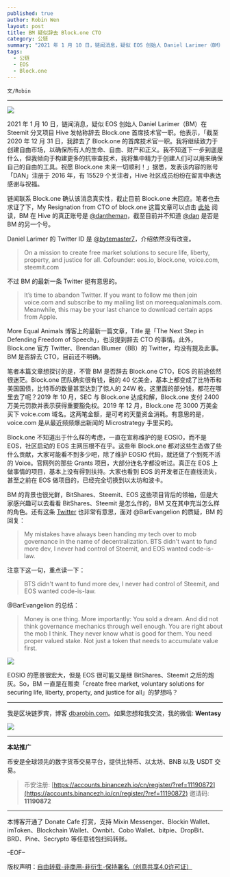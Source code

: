```yaml
---
published: true
author: Robin Wen
layout: post
title: BM 疑似辞去 Block.one CTO
category: 公链
summary: "2021 年 1 月 10 日，链闻消息，疑似 EOS 创始人 Daniel Larimer（BM）在 Steemit 分叉项目 Hive 发帖称辞去 Block.one 首席技术官一职。他表示，「截至 2020 年 12 月 31 日，我辞去了 Block.one 的首席技术官一职。我将继续致力于创建自由市场，以确保所有人的生命、自由、财产和正义。我不知道下一步到底是什么，但我倾向于构建更多的抗审查技术，我将集中精力于创建人们可以用来确保自己的自由的工具。祝愿 Block.one 未来一切顺利！」据悉，发表该内容的账号「DAN」注册于 2016 年，有 15529 个关注者，Hive 社区成员纷纷在留言中表达感谢与祝福。BM 的背景也很光鲜，BitShares、Steemit、EOS 这些项目背后的领袖，但是大家感兴趣可以去看看 BitShares、Steemit 是怎么作的，BM 又在其中充当怎么样的角色。EOSIO 的愿景很宏大，但是 EOS 很可能又是继 BitShares、Steemit 之后的炮灰。EOSIO 的愿景很宏大，但是 EOS 很可能又是继 BitShares、Steemit 之后的炮灰。So，BM 一直是在贩卖「create free market, voluntary solutions for securing life, liberty, property, and justice for all」的梦想吗？"
tags:
  - 公链
  - EOS
  - Block.one
---
```


`文/Robin`

***

![](https://cdn.dbarobin.com/csymef3.png)

2021 年 1 月 10 日，链闻消息，疑似 EOS 创始人 Daniel Larimer（BM）在 Steemit 分叉项目 Hive 发帖称辞去 Block.one 首席技术官一职。他表示，「截至 2020 年 12 月 31 日，我辞去了 Block.one 的首席技术官一职。我将继续致力于创建自由市场，以确保所有人的生命、自由、财产和正义。我不知道下一步到底是什么，但我倾向于构建更多的抗审查技术，我将集中精力于创建人们可以用来确保自己的自由的工具。祝愿 Block.one 未来一切顺利！」据悉，发表该内容的账号「DAN」注册于 2016 年，有 15529 个关注者，Hive 社区成员纷纷在留言中表达感谢与祝福。

链闻联系 Block.one 确认该消息真实性，截止目前 Block.one 未回应。笔者也去求证了下，My Resignation from CTO of block.one 这篇文章可以点击 [此处](https://hive.blog/eos/@dan/my-resignation-from-cto-of-block-one) 阅读，BM 在 Hive 的真正账号是 [@dantheman](https://hive.blog/@dantheman/)，截至目前并不知道 [@dan](https://hive.blog/@dan) 是否是 BM 的另一个号。

Daniel Larimer 的 Twitter ID 是 [@bytemaster7](https://twitter.com/bytemaster7)，介绍依然没有改变。

> On a mission to create free market solutions to secure life, liberty, property, and justice for all. Cofounder: eos.io, block.one, voice.com, steemit.com

不过 BM 的最新一条 Twitter 挺有意思的。

> It’s time to abandon Twitter. If you want to follow me then join voice.com and subscribe to my mailing list on moreequalanimals.com. Meanwhile, this may be your last chance to download certain apps from Apple.

More Equal Animals 博客上的最新一篇文章，Title 是「The Next Step in Defending Freedom of Speech」，也没提到辞去 CTO 的事情。此外，Block.one 官方 Twitter、Brendan Blumer（BB）的 Twitter，均没有提及此事。BM 是否辞去 CTO，目前还不明确。

笔者本篇文章想探讨的是，不管 BM 是否辞去 Block.one CTO，EOS 的前途依然很迷茫。Block.one 团队确实很有钱，融的 40 亿美金，基本上都变成了比特币和美国国债，比特币的数量甚至达到了惊人的 24W 枚。这里面的部分钱，都花在哪里去了呢？2019 年 10 月，SEC 与 Block.one 达成和解，Block.one 支付 2400 万美元罚款并表示获得重要豁免权。2019 年 12 月，Block.one 花 3000 万美金买下 voice.com 域名。这两笔金额，是可考的天量资金消耗。有意思的是，voice.com 是从最近频频爆出新闻的 Microstrategy 手里买的。

Block.one 不知道出于什么样的考虑，一直在宣称维护的是 EOSIO，而不是 EOS，社区启动的 EOS 主网压根不在乎。这些年 Block.one 都对这些生态做了些什么贡献，大家可能看不到多少吧，除了维护 EOSIO 代码，就还做了个到死不活的 Voice。官网列的那些 Grants 项目，大部分连名字都没听过。真正在 EOS 上做事情的项目，基本上没有得到扶持。大家也看到 EOS 的开发者正在直线流失，甚至之前在 EOS 做项目的，已经完全切换到以太坊和波卡。

BM 的背景也很光鲜，BitShares、Steemit、EOS 这些项目背后的领袖，但是大家感兴趣可以去看看 BitShares、Steemit 是怎么作的，BM 又在其中充当怎么样的角色。还有这条 [Twitter](https://twitter.com/BarEvangelion/status/1347611677848698880) 也非常有意思，面对 @BarEvangelion 的质疑，BM 的回复：

> My mistakes have always been handing my tech over to mob governance in the name of decentralization. BTS didn't want to fund more dev, I never had control of Steemit, and EOS wanted code-is-law.

注意下这一句，重点读一下：

> BTS didn't want to fund more dev, I never had control of Steemit, and EOS wanted code-is-law.

@BarEvangelion 的总结：

> Money is one thing. More importantly: You sold a dream. And did not think governance mechanics through well enough. You are right about the mob I think. They never know what is good for them. You need proper valued stake. Not just a token that needs to accumulate value first.

![](https://cdn.dbarobin.com/scxiyda.png)

EOSIO 的愿景很宏大，但是 EOS 很可能又是继 BitShares、Steemit 之后的炮灰。So，BM 一直是在贩卖「create free market, voluntary solutions for securing life, liberty, property, and justice for all」的梦想吗？

***

我是区块链罗宾，博客 [dbarobin.com](https://dbarobin.com/)。如果您想和我交流，我的微信: **Wentasy**

![](https://cdn.dbarobin.com/v4yywe2.png)

***

**本站推广**

币安是全球领先的数字货币交易平台，提供比特币、以太坊、BNB 以及 USDT 交易。

> 币安注册: [https://accounts.binancezh.io/cn/register/?ref=11190872](https://accounts.binancezh.io/cn/register/?ref=11190872)
> 邀请码: **11190872**

***

本博客开通了 Donate Cafe 打赏，支持 Mixin Messenger、Blockin Wallet、imToken、Blockchain Wallet、Ownbit、Cobo Wallet、bitpie、DropBit、BRD、Pine、Secrypto 等任意钱包扫码转账。

<center>
    <div class="--donate-button"
         data-button-id="f8b9df0d-af9a-460d-8258-d3f435445075"
    ></div>
</center>

–EOF–

版权声明：[自由转载-非商用-非衍生-保持署名（创意共享4.0许可证）](http://creativecommons.org/licenses/by-nc-nd/4.0/deed.zh)